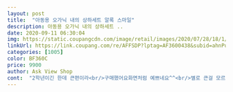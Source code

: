 ```yaml
---
layout: post 
title:  "아동용 오가닉 내의 상하세트 알록 스마일" 
description: 아동용 오가닉 내의 상하세트 ..
date: 2020-09-11 06:30:04 
img: https://static.coupangcdn.com/image/retail/images/2020/07/28/18/1/da57fea5-4ace-4ba9-98f8-a04d924a285f.jpg 
linkUrl: https://link.coupang.com/re/AFFSDP?lptag=AF3600438&subid=ahnPublicAsk&pageKey=1980595762&itemId=3369827042&vendorItemId=71215221312&traceid=V0-113-3ee8d6134de458b8 
categories: [1005] 
color: BF360C 
price: 9900 
author: Ask View Shop 
cont:  "2학년이긴 한데 큰편이라<br/>구매했어요화면처럼 예쁘네요^^<br/>별로 큰걸 모르겠어요^^;;<br/>스마일 내복이니 딸래미와<br/>여유롭게 샀으나<br/>인상 안쓰고 미소짓길 바라며<br/>한철밖에 못입는 거 같아요ㅋㅋ<br/>확찐자된 딸래미<br/>" 
---
```

